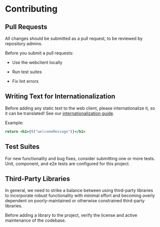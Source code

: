 # Contributing



## Pull Requests

All changes should be submitted as a pull request, to be reviewed by repository admins.

Before you submit a pull requests:

- Use the webclient locally

- Run test suites

- Fix lint errors

## Writing Text for Internationalization

Before adding any static text to the web client, please internationalize it, so it can be translated! See our [internationalization guide](INTERNATIONALIZATION.md).

Example:

```jsx
return <h1>{t("welcomeMessage")}</h1>
```

## Test Suites

For new functionality and bug fixes, consider submitting one or more tests. Unit, component, and e2e tests are configured for this project.

## Third-Party Libraries

In general, we need to strike a balance between using third-party libraries to incorporate robust functionality with minimal effort and becoming overly dependent on poorly-maintained or otherwise constrained third-party libraries.

Before adding a library to the project, verify the license and active maintenance of the codebase.
